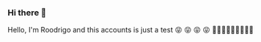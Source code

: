 ### Hi there 👋

Hello, I'm Roodrigo and this accounts is just a test  :stuck_out_tongue_closed_eyes: :stuck_out_tongue_closed_eyes: :stuck_out_tongue_closed_eyes: :stuck_out_tongue_closed_eyes: :icecream::icecream::icecream::icecream::icecream::icecream::icecream::icecream::icecream:

<!--
**testgit381/testgit381** is a ✨ _special_ ✨ repository because its `README.md` (this file) appears on your GitHub profile.

Here are some ideas to get you started:

- 🔭 I’m currently working on ...
- 🌱 I’m currently learning ...
- 👯 I’m looking to collaborate on ...
- 🤔 I’m looking for help with ...
- 💬 Ask me about ...
- 📫 How to reach me: ...
- 😄 Pronouns: ...
- ⚡ Fun fact: ...
-->
